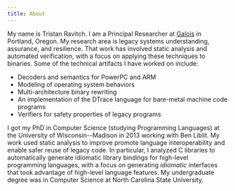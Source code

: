 ```yaml
---
title: About
---
```


My name is Tristan Ravitch. I am a Principal Researcher at [Galois](https://galois.com/) in Portland, Oregon. My research area is legacy systems understanding, assurance, and resilience. That work has involved static analysis and automated verification, with a focus on applying these techniques to binaries. Some of the technical artifacts I have worked on include:

* Decoders and semantics for PowerPC and ARM
* Modeling of operating system behaviors
* Multi-architecture binary rewriting
* An implementation of the DTrace language for bare-metal machine code programs
* Verifiers for safety properties of legacy programs


I got my PhD in Computer Science (studying Programming Languages) at the University of Wisconsin--Madison in 2013 working with Ben Liblit.  My work used static analysis to improve promote language interoperability and enable safer reuse of legacy code.  In particular, I analyzed C libraries to automatically generate idiomatic library bindings for high-level programming languages, with a focus on generating *idiomatic* interfaces that took advantage of high-level language features.  My undergraduate degree was in Computer Science at North Carolina State University.


